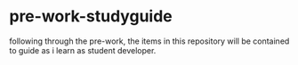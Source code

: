 # pre-work-studyguide
following through the pre-work, the items in this repository will be contained to guide as i learn as student developer.
